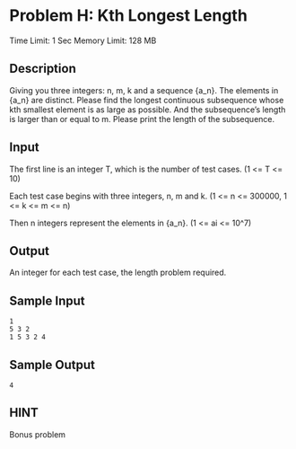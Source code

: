 # Problem H: Kth Longest Length

Time Limit: 1 Sec  Memory Limit: 128 MB

## Description

Giving you three integers: n, m, k and a sequence {a_n}. The elements in {a_n} are distinct. Please find the longest continuous subsequence whose kth smallest element is as large as possible. And the subsequence’s length is larger than or equal to m. Please print the length of the subsequence.

## Input

The first line is an integer T, which is the number of test cases. (1 <= T <= 10)

Each test case begins with three integers, n, m and k. (1 <= n <= 300000, 1 <= k <= m <= n)

Then n integers represent the elements in {a_n}. (1 <= ai <= 10^7)

## Output

An integer for each test case, the length problem required.

## Sample Input

```
1
5 3 2
1 5 3 2 4
```

## Sample Output

```
4
```

## HINT

Bonus problem